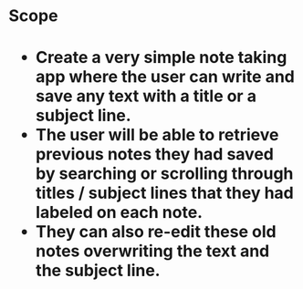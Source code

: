 <h1>Scope<h1>
<ul>
<li>Create a very simple note taking app where the user can write and save any text with a title or a subject line.</li>
<li>The user will be able to retrieve previous notes they had saved by searching or scrolling through titles / subject lines that they had labeled on each note.</li>
<li>They can also re-edit these old notes overwriting the text and the subject line.</li>
</ul>